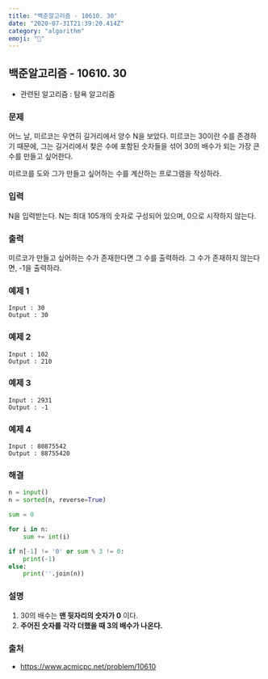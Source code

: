 ```yaml
---
title: "백준알고리즘 - 10610. 30"
date: "2020-07-31T21:39:20.414Z"
category: "algorithm"
emoji: "🍁"
---
```


## 백준알고리즘 - 10610. 30

- 관련된 알고리즘 : 탐욕 알고리즘

### 문제

어느 날, 미르코는 우연히 길거리에서 양수 N을 보았다. 미르코는 30이란 수를 존경하기 때문에, 그는 길거리에서 찾은 수에 포함된 숫자들을 섞어 30의 배수가 되는 가장 큰 수를 만들고 싶어한다.

미르코를 도와 그가 만들고 싶어하는 수를 계산하는 프로그램을 작성하라.

### 입력

N을 입력받는다. N는 최대 105개의 숫자로 구성되어 있으며, 0으로 시작하지 않는다.

### 출력

미르코가 만들고 싶어하는 수가 존재한다면 그 수를 출력하라. 그 수가 존재하지 않는다면, -1을 출력하라.

### 예제 1

```
Input : 30
Output : 30
```

### 예제 2

```
Input : 102
Output : 210
```

### 예제 3

```
Input : 2931
Output : -1
```

### 예제 4

```
Input : 80875542
Output : 88755420
```

### 해결 

```python
n = input()
n = sorted(n, reverse=True)

sum = 0

for i in n:
    sum += int(i)

if n[-1] != '0' or sum % 3 != 0:
    print(-1)
else:
    print(''.join(n))
```

### 설명

1. 30의 배수는 **맨 뒷자리의 숫자가 0** 이다. 
2. **주어진 숫자를 각각 더했을 때 3의 배수가 나온다.**

### 출처

- https://www.acmicpc.net/problem/10610

